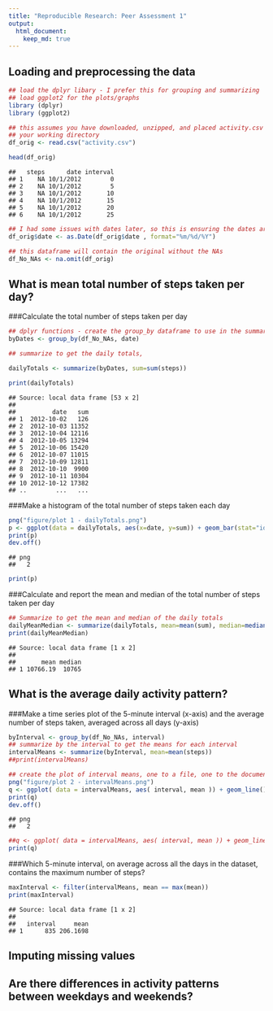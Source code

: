 ```yaml
---
title: "Reproducible Research: Peer Assessment 1"
output: 
  html_document:
    keep_md: true
---
```



## Loading and preprocessing the data

```r
## load the dplyr libary - I prefer this for grouping and summarizing
## load ggplot2 for the plots/graphs
library (dplyr)
library (ggplot2)

## this assumes you have downloaded, unzipped, and placed activity.csv into
## your working directory
df_orig <- read.csv("activity.csv")

head(df_orig)
```

```
##   steps      date interval
## 1    NA 10/1/2012        0
## 2    NA 10/1/2012        5
## 3    NA 10/1/2012       10
## 4    NA 10/1/2012       15
## 5    NA 10/1/2012       20
## 6    NA 10/1/2012       25
```

```r
## I had some issues with dates later, so this is ensuring the dates are of the date class
df_orig$date <- as.Date(df_orig$date , format="%m/%d/%Y")

## this dataframe will contain the original without the NAs
df_No_NAs <- na.omit(df_orig)
```

## What is mean total number of steps taken per day?

###Calculate the total number of steps taken per day


```r
## dplyr functions - create the group_by dataframe to use in the summarize function
byDates <- group_by(df_No_NAs, date)

## summarize to get the daily totals, 

dailyTotals <- summarize(byDates, sum=sum(steps))  

print(dailyTotals)
```

```
## Source: local data frame [53 x 2]
## 
##          date   sum
## 1  2012-10-02   126
## 2  2012-10-03 11352
## 3  2012-10-04 12116
## 4  2012-10-05 13294
## 5  2012-10-06 15420
## 6  2012-10-07 11015
## 7  2012-10-09 12811
## 8  2012-10-10  9900
## 9  2012-10-11 10304
## 10 2012-10-12 17382
## ..        ...   ...
```

###Make a histogram of the total number of steps taken each day


```r
png("figure/plot 1 - dailyTotals.png")
p <- ggplot(data = dailyTotals, aes(x=date, y=sum)) + geom_bar(stat="identity")
print(p)
dev.off()
```

```
## png 
##   2
```

```r
print(p)
```

###Calculate and report the mean and median of the total number of steps taken per day


```r
## Summarize to get the mean and median of the daily totals
dailyMeanMedian <- summarize(dailyTotals, mean=mean(sum), median=median(sum)) 
print(dailyMeanMedian)
```

```
## Source: local data frame [1 x 2]
## 
##       mean median
## 1 10766.19  10765
```

## What is the average daily activity pattern?

###Make a time series plot of the 5-minute interval (x-axis) and the average number of steps taken, averaged across all days (y-axis)


```r
byInterval <- group_by(df_No_NAs, interval)
## summarize by the interval to get the means for each interval
intervalMeans <- summarize(byInterval, mean=mean(steps)) 
##print(intervalMeans)

## create the plot of interval means, one to a file, one to the document
png("figure/plot 2 - intervalMeans.png")
q <- ggplot( data = intervalMeans, aes( interval, mean )) + geom_line() 
print(q)
dev.off()
```

```
## png 
##   2
```

```r
##q <- ggplot( data = intervalMeans, aes( interval, mean )) + geom_line() 
print(q)
```

###Which 5-minute interval, on average across all the days in the dataset, contains the maximum number of steps?

```r
maxInterval <- filter(intervalMeans, mean == max(mean))
print(maxInterval)
```

```
## Source: local data frame [1 x 2]
## 
##   interval     mean
## 1      835 206.1698
```

## Imputing missing values



## Are there differences in activity patterns between weekdays and weekends?
